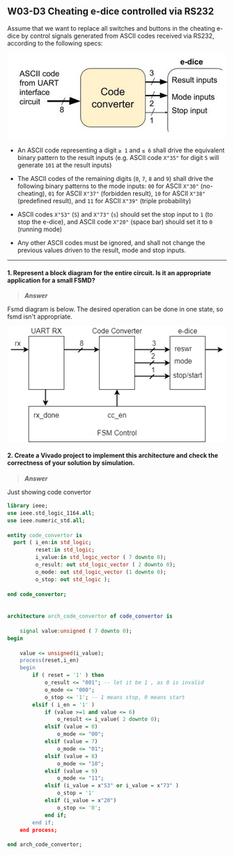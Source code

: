 ## W03-D3 Cheating e-dice controlled via RS232

Assume that we want to replace all switches and buttons in the cheating e-dice by control signals generated from ASCII codes received via RS232, according to the following specs:

<img src="/Resources/images/w3d3.jpg" width="600">

- An ASCII code representing a digit `≥ 1` and `≤ 6` shall drive the equivalent binary pattern to the result inputs (e.g. ASCII code `X"35"` for digit `5` will generate `101` at the result inputs)

- The ASCII codes of the remaining digits (`0`, `7`, `8` and `9`) shall drive the following binary patterns to the mode inputs: `00` for ASCII `X"30"` (no-cheating), `01` for ASCII `X"37"` (forbidden result), `10` for ASCII `X"38"` (predefined result), and `11` for ASCII `X"39"` (triple probability)

- ASCII codes `X"53"` (`S`) and `X"73"` (`s`) should set the stop input to `1` (to stop the e-dice), and ASCII code `X"20"` (space bar) should set it to `0` (running mode)

- Any other ASCII codes must be ignored, and shall not change the previous values driven to the result, mode and stop inputs.

---

#### 1. Represent a block diagram for the entire circuit. Is it an appropriate application for a small FSMD?

>***Answer***

Fsmd diagram is below. The desired operation can be done in one state, so fsmd isn't appropriate.

<img src="/Resources/images/w3d3_FSMD.png" width="600">


#### 2. Create a Vivado project to implement this architecture and check the correctness of your solution by simulation.

>***Answer***

Just showing code convertor

```vhdl
library ieee;
use ieee.std_logic_1164.all;
use ieee.numeric_std.all;

entity code_convertor is
  port ( i_en:in std_logic;
         reset:in std_logic;
         i_value:in std_logic_vector ( 7 downto 0);
         o_result: out std_logic_vector ( 2 downto 0);
         o_mode: out std_logic_vector (1 downto 0);
         o_stop: out std_logic );

end code_convertor;


architecture arch_code_convertor of code_convertor is

	signal value:unsigned ( 7 downto 0);
begin

	value <= unsigned(i_value);
	process(reset,i_en)
	begin
		if ( reset = '1' ) then
			o_result <= "001"; -- let it be 1 , as 0 is invalid
			o_mode <= "000";
			o_stop <= '1'; -- 1 means stop, 0 means start
		elsif ( i_en = '1' )
			if (value >=1 and value <= 6)
				o_result <= i_value( 2 downto 0);
			elsif (value = 0)
				o_mode <= "00";
			elsif (value = 7)
				o_mode <= "01";
			elsif (value = 8)
				o_mode <= "10";
			elsif (value = 9)
				o_mode <= "11";
			elsif (i_value = x"53" or i_value = x"73" )
				o_stop = '1'
			elsif (i_value = x"20")
				o_stop <= '0';
			end if;
		end if;
	end process;

end arch_code_convertor;
```
